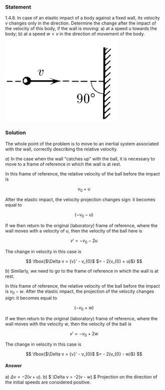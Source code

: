 ###  Statement

$1.4.8.$ In case of an elastic impact of a body against a fixed wall, its velocity $v$ changes only in the direction. Determine the change after the impact of the velocity of this body, if the wall is moving:
a) at a speed $u$ towards the body;
b) at a speed $w < v$ in the direction of movement of the body.

![ For problem $1.4.8$ |359x257, 31%](../../img/1.4.8/statement.png)

### Solution

The whole point of the problem is to move to an inertial system associated with the wall, correctly describing the relative velocity.

$a)$ In the case when the wall "catches up" with the ball, it is necessary to move to a frame of reference in which the wall is at rest.

In this frame of reference, the relative velocity of the ball before the impact is

$$
v_{0} + u
$$

After the elastic impact, the velocity projection changes sign: it becomes equal to

$$
(- v_{0} - u)
$$

If we then return to the original (laboratory) frame of reference, where the wall moves with a velocity of $u$, then the velocity of the ball here is

$$
{v}' = - v_{0} - 2u
$$

The change in velocity in this case is

$$
\fbox{$\Delta v = {v}' - v_{0}$ $= - 2(v_{0} + u)$}
$$

$b)$ Similarly, we need to go to the frame of reference in which the wall is at rest.

In this frame of reference, the relative velocity of the ball before the impact is $v_{0} - w$. After the elastic impact, the projection of the velocity changes sign: it becomes equal to

$$
(- v_{0} + w)
$$

If we then return to the original (laboratory) frame of reference, where the wall moves with the velocity $w$, then the velocity of the ball is

$$
{v}' = - v_{0} + 2w
$$

The change in velocity in this case is

$$
\fbox{$\Delta v = {v}' - v_{0}$ $= - 2(v_{0} - w)$}
$$

#### Answer

a) $\Delta v = -2(v + u).$
b) $ \Delta v = -2(v - w).$ Projection on the direction of the initial speeds are considered positive.